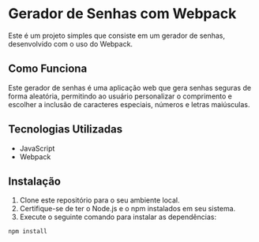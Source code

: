 # Gerador de Senhas com Webpack

Este é um projeto simples que consiste em um gerador de senhas, desenvolvido com o uso do Webpack.

## Como Funciona

Este gerador de senhas é uma aplicação web que gera senhas seguras de forma aleatória, permitindo ao usuário personalizar o comprimento e escolher a inclusão de caracteres especiais, números e letras maiúsculas.

## Tecnologias Utilizadas

- JavaScript
- Webpack

## Instalação

1. Clone este repositório para o seu ambiente local.
2. Certifique-se de ter o Node.js e o npm instalados em seu sistema.
3. Execute o seguinte comando para instalar as dependências:

```bash
npm install
